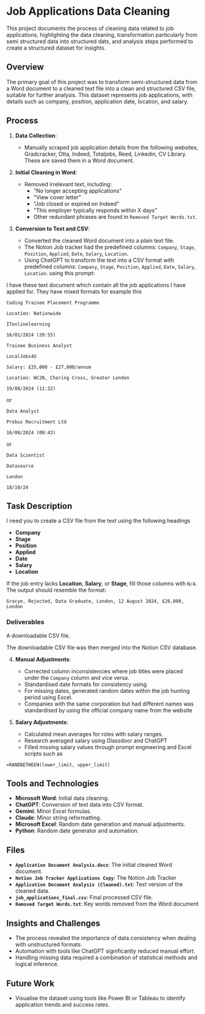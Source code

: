 # Job Applications Data Cleaning
This project documents the process of cleaning data related to job applications, highlighting the data cleaning, transformation particularly from semi structured data into structured dats, and analysis steps performed to create a structured dataset for insights.

## Overview
The primary goal of this project was to transform semi-structured data from a Word document to a cleaned text file into a clean and structured CSV file, suitable for further analysis. This dataset represents job applications, with details such as company, position, application date, location, and salary.

## Process
1. **Data Collection**:
   - Manually scraped job application details from the following websites, Gradcracker, Otta, Indeed, Totaljobs, Reed, Linkedin, CV Library. These are saved them in a Word document.

2. **Initial Cleaning in Word**:
   - Removed irrelevant text, including:
     - "No longer accepting applications"
     - "View cover letter"
     - "Job closed or expired on Indeed"
     - "This employer typically responds within X days"
     - Other redundant phrases are found in `Removed Target Words.txt`.

3. **Conversion to Text and CSV**:
   - Converted the cleaned Word document into a plain text file.
   - The Notion Job tracker had the predefined columns: `Company`, `Stage`, `Position`, `Applied`, `Date`, `Salary`, `Location`.
   - Using ChatGPT to transform the text into a CSV format with predefined columns: `Company`, `Stage`, `Position`, `Applied`, `Date`, `Salary`, `Location`. using this prompt:


I have these text document which contain all the job applications I have applied for. They have mixed formats for example this

```
Coding Trainee Placement Programme

Location: Nationwide

ITonlinelearning

16/01/2024 (20:55)
```

```
Trainee Business Analyst

LocalJobs4U

Salary: £25,000 - £27,000/annum

Location: WC2N, Charing Cross, Greater London

19/08/2024 (11:32)

```

or 

```
Data Analyst

Probus Recruitment Ltd

16/08/2024 (09:43)
```

or 

```
Data Scientist

Datasource

London

18/10/24
```

## Task Description

 I need you to create a CSV file from the text using the following headings
 
- **Company**
- **Stage**
- **Position**
- **Applied**
- **Date**
- **Salary**
- **Location**

If the job entry lacks **Location**, **Salary**, or **Stage**, fill those columns with `N/A`. The output should resemble the format:

```
Gracye, Rejected, Data Graduate, London, 12 August 2024, £26,800, London
```

### Deliverables

A downloadable CSV file.

The downloadable CSV file was then merged into the Notion CSV database.


4. **Manual Adjustments**:
   - Corrected column inconsistencies where job titles were placed under the `Company` column and vice versa.
   - Standardised date formats for consistency using 
   - For missing dates, generated random dates within the job hunting period using Excel.
   - Companies with the same corporation but had different names was standardised by using the official company name from the website


5. **Salary Adjustments**:
   - Calculated mean averages for roles with salary ranges.
   - Research averaged salary using Glassdoor and ChatGPT
   - Filled missing salary values through prompt engineering and Excel scripts such as
  
```excel
=RANDBETWEEN(lower_limit, upper_limit)
```


## Tools and Technologies
- **Microsoft Word**: Initial data cleaning.
- **ChatGPT**: Conversion of text data into CSV format.
- **Gemini**: Minor Excel formulas.
- **Claude**: Minor string reformatting.
- **Microsoft Excel**: Random date generation and manual adjustments.
- **Python**: Random date generator and automation.

## Files
- **`Application Document Analysis.docx`**: The initial cleaned Word document.
- **`Notion Job Tracker Applications Copy`**: The Notion Job Tracker
- **`Application Document Analysis (Cleaned).txt`**: Text version of the cleaned data.
- **`job_applications_final.csv`**: Final processed CSV file.
- **`Removed Target Words.txt`**: Key words removed from the Word document 

## Insights and Challenges
- The process revealed the importance of data consistency when dealing with unstructured formats.
- Automation with tools like ChatGPT significantly reduced manual effort.
- Handling missing data required a combination of statistical methods and logical inference.

## Future Work
- Visualise the dataset using tools like Power BI or Tableau to identify application trends and success rates.

